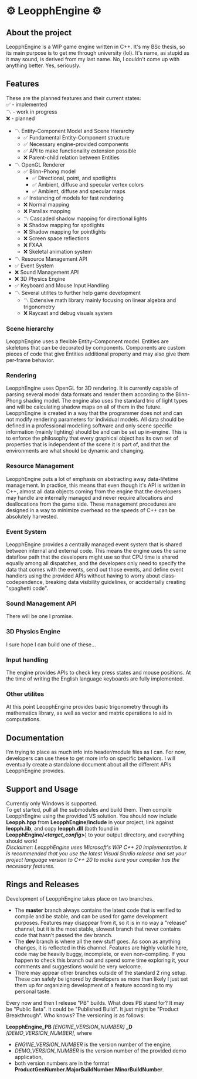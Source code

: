 # ⚙ LeopphEngine ⚙

## About the project
LeopphEngine is a WIP game engine written in C++. It's my BSc thesis, so its main purpose is to get me through university (lol). It's name, as stupid as it may sound, is derived from my last name. No, I couldn't come up with anything better. Yes, seriously.

## Features
These are the planned features and their current states:  
✅ - implemented  
〽️ - work in progress  
❌ - planned  
- 〽️ Entity-Component Model and Scene Hierarchy 
  - ✅ Fundamental Entity-Component structure
  - ✅ Necessary engine-provided components
  - ✅ API to make functionality extension possible
  - ❌ Parent-child relation between Entities
- 〽️ OpenGL Renderer
  - ✅ Blinn-Phong model
    - ✅ Directional, point, and spotlights
    - ✅ Ambient, diffuse and specular vertex colors
    - ✅ Ambient, diffuse and specular maps
  - ✅ Instancing of models for fast rendering
  - ❌ Normal mapping
  - ❌ Parallax mapping
  - 〽️ Cascaded shadow mapping for directional lights 
  - ❌ Shadow mapping for spotlights 
  - ❌ Shadow mapping for pointlights
  - ❌ Screen space reflections
  - ❌ FXAA
  - ❌ Skeletal animation system
- 〽️ Resource Management API
- ✅ Event System
- ❌ Sound Management API
- ❌ 3D Physics Engine
- ✅ Keyboard and Mouse Input Handling
- 〽️ Several utilites to further help game development
  - 〽️ Extensive math library mainly focusing on linear algebra and trigonometry
  - ❌ Raycast and debug visuals system

### Scene hierarchy
LeopphEngine uses a flexible Entity-Component model. Entities are skeletons that can be decorated by components. Components are custom pieces of code that give Entities additional property and may also give them per-frame behavior.

### Rendering
LeopphEngine uses OpenGL for 3D rendering. It is currently capable of parsing several model data formats and render them according to the Blinn-Phong shading model. The engine also uses the standard trio of light types and will be calculating shadow maps on all of them in the future. LeopphEngine is created in a way that the programmer does not and can not modify rendering parameters for individual models. All data should be defined in a professional modelling software and only scene specific information (mainly lighting) should be and can be set up in-engine. This is to enforce the philosophy that every graphical object has its own set of properties that is independent of the scene it is part of, and that the environments are what should be dynamic and changing.

### Resource Management
LeopphEngine puts a lot of emphasis on abstracting away data-lifetime management. In practice, this means that even though it's API is written in C++, almost all data objects coming from the engine that the developers may handle are internally managed and never require allocations and deallocations from the game side. These management procedures are designed in a way to minimize overhead so the speeds of C++ can be absolutely harvested.

### Event System
LeopphEngine provides a centrally managed event system that is shared between internal and external code. This means the engine uses the same dataflow path that the developers might use so that CPU time is shared equally among all dispatches, and the developers only need to specify the data that comes with the events, send out those events, and define event handlers using the provided APIs without having to worry about class-codependence, breaking data visibility guidelines, or accidentally creating "spaghetti code".

### Sound Management API
There will be one I promise.

### 3D Physics Engine
I sure hope I can build one of these...

### Input handling
The engine provides APIs to check key press states and mouse positions. At the time of writing the English language keyboards are fully implemented.

### Other utilites
At this point LeopphEngine provides basic trigonometry through its mathematics library, as well as vector and matrix operations to aid in computations.

## Documentation
I'm trying to place as much info into header/module files as I can. For now, developers can use these to get more info on specific behaviors. I will eventually create a standalone document about all the different APIs LeopphEngine provides.

## Support and Usage
Currently only Windows is supported.  
To get started, pull all the submodules and build them. Then compile LeopphEngine using the provided VS solution.
You should now include **Leopph.hpp** from **LeopphEngine/include** in your project, link against **leopph.lib**, and copy **leopph.dll** (both found in **LeopphEngine/*<target_config>***) to your output directory, and everything should work!  
*Disclaimer: LeopphEngine uses Microsoft's WIP C++ 20 implementation. It is recommended that you use the latest Visual Studio release and set your project language version to C++ 20 to make sure your compiler has the necessary features.*

## Rings and Releases
Development of LeopphEngine takes place on two branches.  
- The **master** branch always contains the latest code that is verified to compile and be stable, and can be used for game development purposes. Features may disappear from it, so it is in no way a "release" channel, but it is the most stable, slowest branch that never contains code that hasn't passed the dev branch.  
- The **dev** branch is where all the new stuff goes. As soon as anything changes, it is reflected in this channel. Features are highly volatile here, code may be heavily buggy, incomplete, or even non-compiling. If you happen to check this branch out and spend some time exploring it, your comments and suggestions would be very welcome.
- There may appear other branches outside of the standard 2 ring setup. These can safely be ignored by developers as more than likely I just set them up for organizing development of a feature according to my personal taste.  

Every now and then I release "PB" builds. What does PB stand for? It may be "Public Beta". It could be "Published Build". It just might be "Product Breakthrough". Who knows? The versioning is as follows:  
  
**LeopphEngine_PB** *[ENGINE_VERSION_NUMBER]* **_D** *[DEMO_VERSION_NUMBER]*, where  
- *ENGINE_VERSION_NUMBER* is the version number of the engine,  
- *DEMO_VERSION_NUMBER* is the version number of the provided demo application,  
- both version numbers are in the format **ProductGenNumber.MajorBuildNumber.MinorBuildNumber**.
